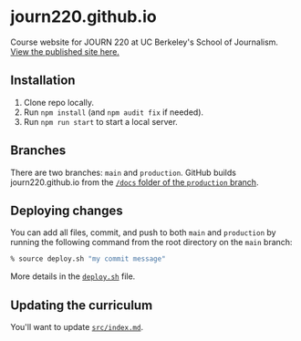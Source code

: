 # journ220.github.io

Course website for JOURN 220 at UC Berkeley's School of Journalism. [View the published site here.](https://journ220.github.io)

## Installation

1. Clone repo locally.
2. Run `npm install` (and `npm audit fix` if needed).
3. Run `npm run start` to start a local server.

## Branches

There are two branches: `main` and `production`. GitHub builds journ220.github.io from the [`/docs` folder of the `production` branch](https://github.com/journ220/journ220.github.io/tree/production/docs).

## Deploying changes

You can add all files, commit, and push to both `main` and `production` by running the following command from the root directory on the `main` branch:

```sh
% source deploy.sh "my commit message"
```

More details in the [`deploy.sh`](deploy.sh) file. 


## Updating the curriculum

You'll want to update [`src/index.md`](src/index.md).

